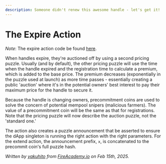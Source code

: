 ```yaml
---
description: Someone didn't renew this awesome handle - let's get it!
---
```


# The Expire Action

_Note_: The expire action code be found [here](https://github.com/Yakuhito/slot-machine/blob/master/puzzles/actions/xchandles/expire.clsp).

When handles expire, they're auctioned off by using a second pricing puzzle. Usually (and by default), the other pricing puzzle will use the time when the handle expired and the registration time to calculate a premium, which is added to the base price. The premium decreases (exponentially in the puzzle used at launch) as more time passes - essentially creating a public 'auction' where it's in the potential owners'  best interest to pay their maximum price for the handle to secure it.

Because the handle is changing owners, precommitment coins are used to solve the concern of potential mempool snipers (malicious farmers). The value of a precommitment coin will be the same as that for registrations. Note that the pricing puzzle will now describe the auction puzzle, not the 'standard one.'

The action also creates a puzzle announcement that be asserted to ensure the dApp singleton is running the right action with the right parameters. For the extend action, the announcement prefix, `x`, is concatenated to the precommit coin's full puzzle hash.

_Written by_ [_yakuhito_](https://x.com/yakuh1t0) _from_ [_FireAcademy.io_](https://fireacademy.io/) _on Feb 15th, 2025._
